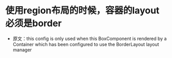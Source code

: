 # 使用region布局的时候，容器的layout必须是border

- 原文：this config is only used when this BoxComponent is rendered by a Container which has been configured to use the BorderLayout layout manager 